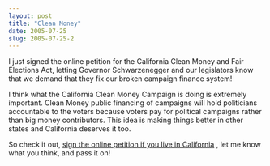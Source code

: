 ```yaml
---
layout: post
title: "Clean Money"
date: 2005-07-25
slug: 2005-07-25-2
---
```


I just signed the online petition for the California Clean Money and Fair Elections Act, letting Governor Schwarzenegger and our legislators know that we demand that they fix our broken campaign finance system!

I think what the California Clean Money Campaign is doing is extremely important.  Clean Money public financing of campaigns will hold politicians accountable to the voters because voters pay for political campaigns rather than big money contributors.  This idea is making things better in other states and California deserves it too.

So check it out,  [sign the online petition if you live in California](http://www.caclean.org/ ) , let me know what you think, and pass it on!
